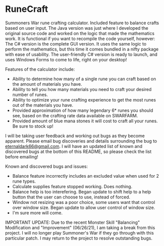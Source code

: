 # RuneCraft
Summoners War rune crafting calculator. Included feature to balance crafts based on user input.
The Java version was just where I developed the original source code and worked on the logic that made the mathematics work. It is functional if you want to recompile
the code yourself, however:
The C# version is the complete GUI version. It uses the same logic to perform the mathematics, but this time it comes bundled in a nifty package with ease of usability.
The user-friendly C# version is ready to launch, and uses Windows Forms to come to life, right on your desktop!

Features of the calculator include:
- Ability to determine how many of a single rune you can craft based on the amount of materials you have.
- Ability to tell you how many materials you need to craft your desired number of runes.
- Ability to optimize your rune crafting experience to get the most runes out of the materials you have.
- Provided approximation of how many legendary 6* runes you should see, based on the crafting rate data available on SWARFARM.
- Provided amount of blue mana stones it will cost to craft all your runes. Be sure to stock up!

I will be taking user feedback and working out bugs as they become apparent. Please email bug discoveries and details surrounding the bug to eternaldark66@gmail.com.
I will have an updated list of known and discovered bugs at the bottom of this README, so please check the list before emailing!

Known and discovered bugs and issues:
- Balance feature incorrectly includes an excluded value when used for 2 rune types.
- Calculate supplies feature stopped working. Does nothing.
- Balance help is too interefering. Began update to shift help to a help button that the user can choose to use, instead of forced.
- Window not resizing was a poor choice, some users want that control over window size. Began update to allow user control of window size.
- I'm sure more will come.




IMPORTANT UPDATE: Due to the recent Monster Skill "Balancing" Modification and "Improvement" (06/26/21), I am taking a break from this project. I will no longer play Summoner's War if they go through with this particular patch. I may return to the project to resolve outstanding bugs.

